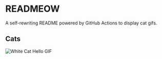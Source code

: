 # READMEOW

A self-rewriting README powered by GitHub Actions to display cat gifs.

## Cats

![White Cat Hello GIF](https://media1.giphy.com/media/v1.Y2lkPTlhY2QwMmRhYjByaWJscGl5NDhlYnZqczkxNTZ0NGpzdGpwbDdjMWtkNXNscThpMyZlcD12MV9naWZzX3NlYXJjaCZjdD1n/vFKqnCdLPNOKc/200.gif)
